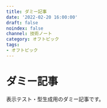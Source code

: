 ```yaml
---
title: ダミー記事
date: '2022-02-20 16:00:00'
draft: false
noindex: false
channel: 技術ノート
category: オフトピック
tags:
- オフトピック
---
```


# ダミー記事

表示テスト・型生成用のダミー記事です。
